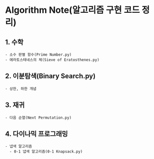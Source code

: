 # Algorithm Note(알고리즘 구현 코드 정리)
  ## 1. 수학     
    - 소수 판별 함수(Prime Number.py)      
    - 에라토스테네스의 체(Sieve of Eratosthenes.py) 
        
        
  ## 2. 이분탐색(Binary Search.py)    
    - 상한, 하한 개념      
    
  ## 3. 재귀    
    - 다음 순열(Next Permutation.py)   

  ## 4. 다이나믹 프로그래밍   
    - 냅색 알고리즘    
      - 0-1 냅색 알고리즘(0-1 Knapsack.py)
